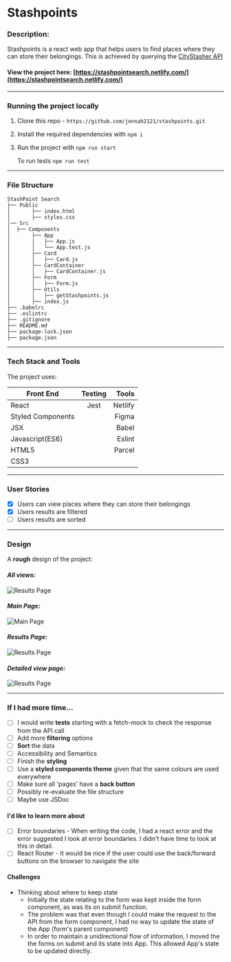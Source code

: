 # Stashpoints

### Description: 
Stashpoints is a react web app that helps users to find places where they can store their belongings. This is achieved by querying the [CityStasher API](https://shapelabs-uk.github.io/citystasher-api-docs/#introduction)

#### **View the project here:** [https://stashpointsearch.netlify.com/](https://stashpointsearch.netlify.com/)

---
### Running the project locally 

1.  Clone this repo - `https://github.com/jennah2121/stashpoints.git`
2.  Install the required dependencies with `npm i`
3.  Run the project with `npm run start`

    To run tests `npm run test`
---
### File Structure 
```
StashPoint Search
├── Public
│       ├── index.html
│       ├── styles.css
│── Src
│  ├── Components
│       ├── App
|       |   ├── App.js
│       │   └── App.test.js
│       ├── Card
│       │   ├── Card.js
│       ├── CardContainer
│       │   ├── CardContainer.js
│       ├── Form
│       │   ├── Form.js
│       ├── Utils
│       │   ├── getStashpoints.js
│       ├── index.js
├── .babelrc
├── .eslintrc
├── .gitignore
├── README.md
├── package-lock.json
├── package.json

```


---
### Tech Stack and Tools
The project uses: 

| Front End         | Testing       | Tools   |
| -------------     |:-------------:| -----:  |
| React             | Jest          | Netlify |
| Styled Components |               | Figma   |
| JSX               |               | Babel   |
| Javascript(ES6)   |               | Eslint  |
| HTML5             |               | Parcel  |
| CSS3              |               |         |
___

### User Stories

- [x] Users can view places where they can store their belongings
- [x] Users results are filtered
- [ ] Users results are sorted

___
### Design 
A **rough** design of the project: 

#### *All views:*
![Results Page](https://user-images.githubusercontent.com/25872585/42390381-96032fc4-8143-11e8-8784-fe0a44bc9ba9.png)

#### *Main Page:*
![Main Page](https://user-images.githubusercontent.com/25872585/42390153-f52c036e-8142-11e8-8977-012a03382730.png)


#### *Results Page:*
![Results Page](https://user-images.githubusercontent.com/25872585/42390157-f8900384-8142-11e8-9ae2-ef7ee9630adc.png)

#### *Detailed view page:*
![Results Page](https://user-images.githubusercontent.com/25872585/42390160-fac2954a-8142-11e8-99fc-45ab1978c91f.png)

___

### If I had more time...
- [ ] I would write **tests** starting with a fetch-mock to check the response from the API call 
- [ ] Add more **filtering** options  
- [ ] **Sort** the data
- [ ] Accessibility and Semantics
- [ ] Finish the **styling**
- [ ] Use a **styled components theme** given that the same colours are used everywhere 
- [ ] Make sure all 'pages' have a **back button** 
- [ ] Possibly re-evaluate the file structure
- [ ] Maybe use JSDoc

#### I'd like to learn more about 
- [ ] Error boundaries - When writing the code, I had a react error and the error suggested I look at error boundaries. I didn't have time to look at this in detail. 
- [ ] React Router - It would be nice if the user could use the back/forward buttons on the browser to navigate the site

#### Challenges 
- Thinking about where to keep state
    - Initially the state relating to the form was kept inside the form component, as was its on submit function. 
    - The problem was that even though I could make the request to the API from the form component, I had no way to update the state of the App (form's parent component)
    - In order to maintain a unidirectional flow of information, I moved the the forms on submit and its state into App. This allowed App's state to be updated directly. 
